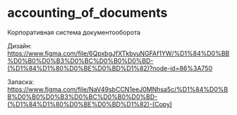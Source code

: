 # accounting_of_documents
Корпоративная система документооборота

Дизайн:
https://www.figma.com/file/6QpxbgJfXTkbyuNGFAf1YW/%D1%84%D0%BB%D0%B0%D0%B3%D0%BC%D0%B0%D0%BD-(%D1%84%D1%80%D0%BE%D0%BD%D1%82)?node-id=86%3A750

Запаска: https://www.figma.com/file/NaV49sbCCN1eeJ0MNhsa5c/%D1%84%D0%BB%D0%B0%D0%B3%D0%BC%D0%B0%D0%BD-(%D1%84%D1%80%D0%BE%D0%BD%D1%82)-(Copy)
